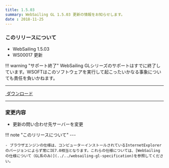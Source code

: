 ```yaml
---
title: 1.5.03
summary: WebSailing GL 1.5.03 更新の情報をお知らせします。
date : 2018-11-25
---
```

### このリリースについて

* WebSailing 1.5.03
* WS00017 更新

!!! warning "サポート終了"
    WebSailing GLシリーズのサポートはすでに終了しています。WSOFTはこのソフトウェアを実行して起こったいかなる事象についても責任を負いかねます。

---
<a href="https://download.wsoft.ws/WS00017" class="btn btn-primary btn-lg"><i class="bi bi-download"></i>&nbsp;ダウンロード</a>

---

### 変更内容

* 更新の問い合わせ先サーバーを変更

!!! note "このリリースについて"
    ---
    
    - ブラウザエンジンの仕様は、コンピューターインストールされているInternetExplorerのバージョンによらず常にIE7.0相当となります。これらの仕様については、[WebSailingの仕様について（GL系のみ）](../../websailing-gl-specification)を参照してください。
